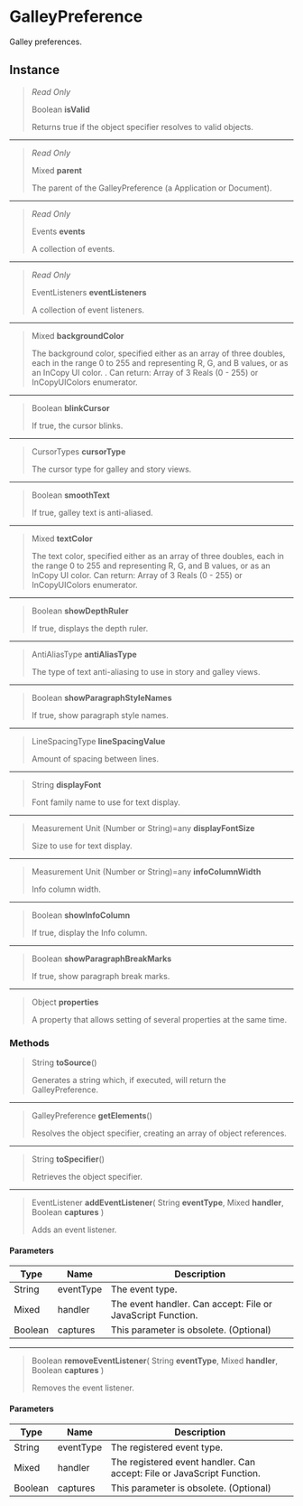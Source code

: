 # GalleyPreference
Galley preferences.

## Instance
> *Read Only* 
> 
> Boolean **isValid** 
>
> Returns true if the object specifier resolves to valid objects.
*** 
> *Read Only* 
> 
> Mixed **parent** 
>
> The parent of the GalleyPreference (a Application or Document).
*** 
> *Read Only* 
> 
> Events **events** 
>
> A collection of events.
*** 
> *Read Only* 
> 
> EventListeners **eventListeners** 
>
> A collection of event listeners.
*** 
> Mixed **backgroundColor** 
>
> The background color, specified either as an array of three doubles, each in the range 0 to 255 and representing R, G, and B values, or as an InCopy UI color. . Can return: Array of 3 Reals (0 - 255) or InCopyUIColors enumerator.
*** 
> Boolean **blinkCursor** 
>
> If true, the cursor blinks.
*** 
> CursorTypes **cursorType** 
>
> The cursor type for galley and story views.
*** 
> Boolean **smoothText** 
>
> If true, galley text is anti-aliased.
*** 
> Mixed **textColor** 
>
> The text color, specified either as an array of three doubles, each in the range 0 to 255 and representing R, G, and B values, or as an InCopy UI color. Can return: Array of 3 Reals (0 - 255) or InCopyUIColors enumerator.
*** 
> Boolean **showDepthRuler** 
>
> If true, displays the depth ruler.
*** 
> AntiAliasType **antiAliasType** 
>
> The type of text anti-aliasing to use in story and galley views.
*** 
> Boolean **showParagraphStyleNames** 
>
> If true, show paragraph style names.
*** 
> LineSpacingType **lineSpacingValue** 
>
> Amount of spacing between lines.
*** 
> String **displayFont** 
>
> Font family name to use for text display.
*** 
> Measurement Unit (Number or String)=any **displayFontSize** 
>
> Size to use for text display.
*** 
> Measurement Unit (Number or String)=any **infoColumnWidth** 
>
> Info column width.
*** 
> Boolean **showInfoColumn** 
>
> If true, display the Info column.
*** 
> Boolean **showParagraphBreakMarks** 
>
> If true, show paragraph break marks.
*** 
> Object **properties** 
>
> A property that allows setting of several properties at the same time.

### Methods
> String **toSource**()
> 
> Generates a string which, if executed, will return the GalleyPreference.
*** 
> GalleyPreference **getElements**()
> 
> Resolves the object specifier, creating an array of object references.
*** 
> String **toSpecifier**()
> 
> Retrieves the object specifier.
*** 
> EventListener **addEventListener**( String **eventType**, Mixed **handler**, Boolean **captures** )
> 
> Adds an event listener.
#### Parameters
| Type | Name | Description |
|---|---|---|
| String | eventType | The event type. |
| Mixed | handler | The event handler. Can accept: File or JavaScript Function. |
| Boolean | captures | This parameter is obsolete. (Optional) |

*** 
> Boolean **removeEventListener**( String **eventType**, Mixed **handler**, Boolean **captures** )
> 
> Removes the event listener.
#### Parameters
| Type | Name | Description |
|---|---|---|
| String | eventType | The registered event type. |
| Mixed | handler | The registered event handler. Can accept: File or JavaScript Function. |
| Boolean | captures | This parameter is obsolete. (Optional) |


